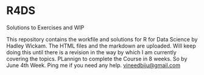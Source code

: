 # R4DS
Solutions to Exercises and WIP

This repository contains the workfile and solutions for R for Data Science by Hadley Wickam. 
The HTML files and the markdown are uploaded. 
Will keep doing this until there is a revision in the way by which I am currently covering the topics. 
PLannign to complete the Course in 8 weeks. So by June 4th Week. Ping me if you need any help.
vineedbiju@gmail.com
